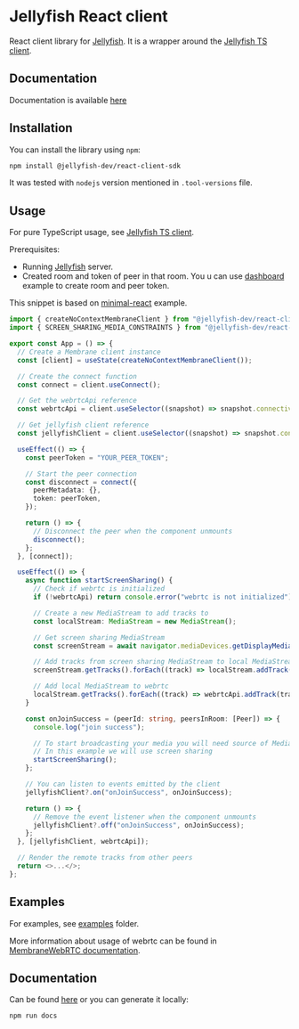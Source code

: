 # Jellyfish React client

React client library for [Jellyfish](https://github.com/jellyfish-dev/jellyfish).
It is a wrapper around the [Jellyfish TS client](https://github.com/jellyfish-dev/react-client-sdk/tree/main/src/jellyfish).

## Documentation

Documentation is available [here](https://jellyfish-dev.github.io/react-client-sdk/)

## Installation

You can install the library using `npm`:

```bash
npm install @jellyfish-dev/react-client-sdk
```

It was tested with `nodejs` version mentioned in `.tool-versions` file.

## Usage

For pure TypeScript usage, see [Jellyfish TS client](https://github.com/jellyfish-dev/react-client-sdk/tree/main/src/jellyfish).

Prerequisites:

- Running [Jellyfish](https://github.com/jellyfish-dev/jellyfish) server.
- Created room and token of peer in that room.
  You u can use [dashboard](https://github.com/jellyfish-dev/react-client-sdk/tree/main/examples/dashboard) example to create room and peer token.

This snippet is based on [minimal-react](https://github.com/jellyfish-dev/react-client-sdk/tree/main/examples/minimal-react) example.

```ts
import { createNoContextMembraneClient } from "@jellyfish-dev/react-client-sdk/externalState";
import { SCREEN_SHARING_MEDIA_CONSTRAINTS } from "@jellyfish-dev/react-client-sdk/navigator";

export const App = () => {
  // Create a Membrane client instance
  const [client] = useState(createNoContextMembraneClient());

  // Create the connect function
  const connect = client.useConnect();

  // Get the webrtcApi reference
  const webrtcApi = client.useSelector((snapshot) => snapshot.connectivity.api);

  // Get jellyfish client reference
  const jellyfishClient = client.useSelector((snapshot) => snapshot.connectivity.client);

  useEffect(() => {
    const peerToken = "YOUR_PEER_TOKEN";

    // Start the peer connection
    const disconnect = connect({
      peerMetadata: {},
      token: peerToken,
    });

    return () => {
      // Disconnect the peer when the component unmounts
      disconnect();
    };
  }, [connect]);

  useEffect(() => {
    async function startScreenSharing() {
      // Check if webrtc is initialized
      if (!webrtcApi) return console.error("webrtc is not initialized");

      // Create a new MediaStream to add tracks to
      const localStream: MediaStream = new MediaStream();

      // Get screen sharing MediaStream
      const screenStream = await navigator.mediaDevices.getDisplayMedia(SCREEN_SHARING_MEDIA_CONSTRAINTS);

      // Add tracks from screen sharing MediaStream to local MediaStream
      screenStream.getTracks().forEach((track) => localStream.addTrack(track));

      // Add local MediaStream to webrtc
      localStream.getTracks().forEach((track) => webrtcApi.addTrack(track, localStream));
    }

    const onJoinSuccess = (peerId: string, peersInRoom: [Peer]) => {
      console.log("join success");

      // To start broadcasting your media you will need source of MediaStream like camera, microphone or screen
      // In this example we will use screen sharing
      startScreenSharing();
    };

    // You can listen to events emitted by the client
    jellyfishClient?.on("onJoinSuccess", onJoinSuccess);

    return () => {
      // Remove the event listener when the component unmounts
      jellyfishClient?.off("onJoinSuccess", onJoinSuccess);
    };
  }, [jellyfishClient, webrtcApi]);

  // Render the remote tracks from other peers
  return <>...</>;
};
```

## Examples

For examples, see [examples](https://github.com/jellyfish-dev/react-client-sdk/tree/main/examples) folder.

More information about usage of webrtc can be found in [MembraneWebRTC documentation](https://jellyfish-dev.github.io/membrane-webrtc-js/).

## Documentation

Can be found [here](https://jellyfish-dev.github.io/react-client-sdk/) or you can generate it locally:

```bash
npm run docs
```
